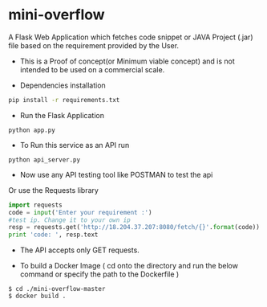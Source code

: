 # mini-overflow
A Flask Web Application which fetches code snippet or JAVA Project (.jar) file based on the requirement provided by the User.

- This is a Proof of concept(or Minimum viable concept) and is not intended to be used on a commercial scale.


- Dependencies installation

```bash
pip install -r requirements.txt
```

- Run the Flask Application

```
python app.py
```

- To Run this service as an API run 

```
python api_server.py
```

- Now use any API testing tool like POSTMAN to test the api 

Or use the Requests library 
```python
import requests
code = input('Enter your requirement :')
#test ip. Change it to your own ip
resp = requests.get('http://18.204.37.207:8080/fetch/{}'.format(code))
print 'code: ', resp.text 
```
- The API accepts only GET requests.


- To build a Docker Image ( cd onto the directory and run the below command or specify the path to the Dockerfile )
```
$ cd ./mini-overflow-master
$ docker build .
```
